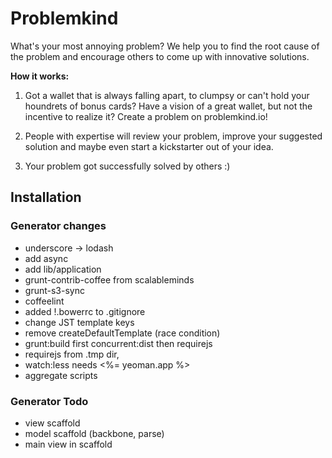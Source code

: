 # Problemkind
What's your most annoying problem? We help you to find the root cause of the problem and encourage others to come up with innovative solutions.

**How it works:**

1. Got a wallet that is always falling apart, to clumpsy or can't hold your houndrets of bonus cards? Have a vision of a great wallet, but not the incentive to realize it? Create a problem on problemkind.io!

2. People with expertise will review your problem, improve your suggested solution and maybe even start a kickstarter out of your idea.

3. Your problem got successfully solved by others :)

## Installation

### Generator changes

* underscore -> lodash
* add async
* add lib/application
* grunt-contrib-coffee from scalableminds
* grunt-s3-sync
* coffeelint
* added !.bowerrc to .gitignore
* change JST template keys
* remove createDefaultTemplate (race condition)
* grunt:build first concurrent:dist then requirejs
* requirejs from .tmp dir, 
* watch:less needs <%= yeoman.app %>
* aggregate scripts

### Generator Todo

* view scaffold
* model scaffold (backbone, parse)
* main view in scaffold
